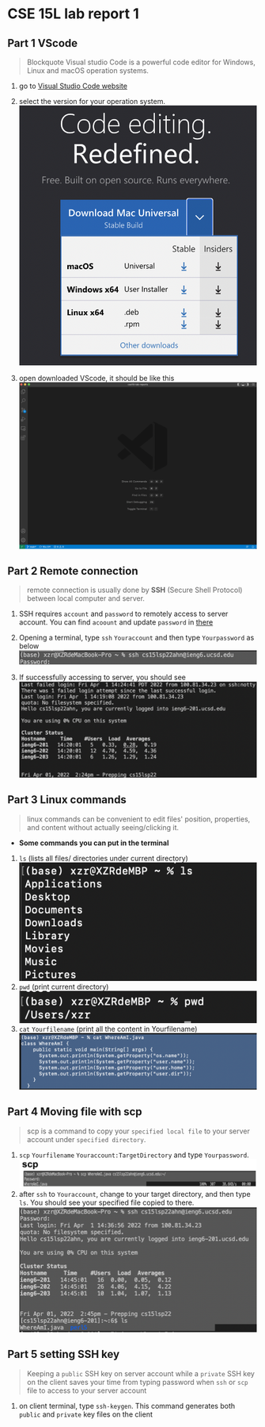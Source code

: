 # CSE 15L lab report 1

## Part 1 VScode
> Blockquote Visual studio Code is a powerful code editor for Windows, Linux and macOS operation systems.

1. go to [Visual Studio Code website](https://code.visualstudio.com/)

2. select the version for your operation system. ![VScode](VScode1.png)

3. open downloaded VScode, it should be like this ![VScode](VS-code.png)

## Part 2 Remote connection
> remote connection is usually done by **SSH** (Secure Shell Protocol) between local computer and server.
1. SSH requires `account` and `password` to remotely access to server account. You can find `acoount` and update `password` in [there](https://sdacs.ucsd.edu/~icc/index.php)

2. Opening a terminal, type `ssh` `Youraccount` and then type `Yourpassword`
as below ![below](ssh.png)

3. If successfully accessing to server, you should see ![this](access.png) 

## Part 3 Linux commands
> linux commands can be convenient to edit files' position, properties, and content without actually seeing/clicking it.
* **Some commands you can put in the terminal**
1. `ls` (lists all files/ directories under current directory)![below](ls.png)
2. `pwd` (print current directory)![below](pwd.png)
3. `cat` `Yourfilename` (print all the content in Yourfilename) ![below](cat.png)

## Part 4 Moving file with scp
> scp is a command to copy your `specified local file` to your server account under `specified directory`.
1. `scp` `Yourfilename` `Youraccount:TargetDirectory` and type `Yourpassword`.
![below](scp.png)
2. after `ssh` to `Youraccount`, change to your target directory, and then type `ls`. You should see your specified file copied to there. ![there](ls-scp.png)

## Part 5 setting SSH key
> Keeping a `public` SSH key on server account while a `private` SSH key on the client saves your time from typing password when `ssh` or `scp` file to access to your server account
1. on client terminal, type `ssh-keygen`. This command generates both `public` and `private` key files on the client